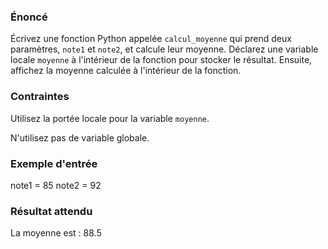 ### Énoncé

Écrivez une fonction Python appelée ```calcul_moyenne``` qui prend deux paramètres, ```note1``` et ```note2```, et calcule leur moyenne. Déclarez une variable locale ```moyenne``` à l'intérieur de la fonction pour stocker le résultat. Ensuite, affichez la moyenne calculée à l'intérieur de la fonction.

### Contraintes

Utilisez la portée locale pour la variable ```moyenne```.

N'utilisez pas de variable globale.

### Exemple d'entrée

note1 = 85
note2 = 92

### Résultat attendu

La moyenne est : 88.5
